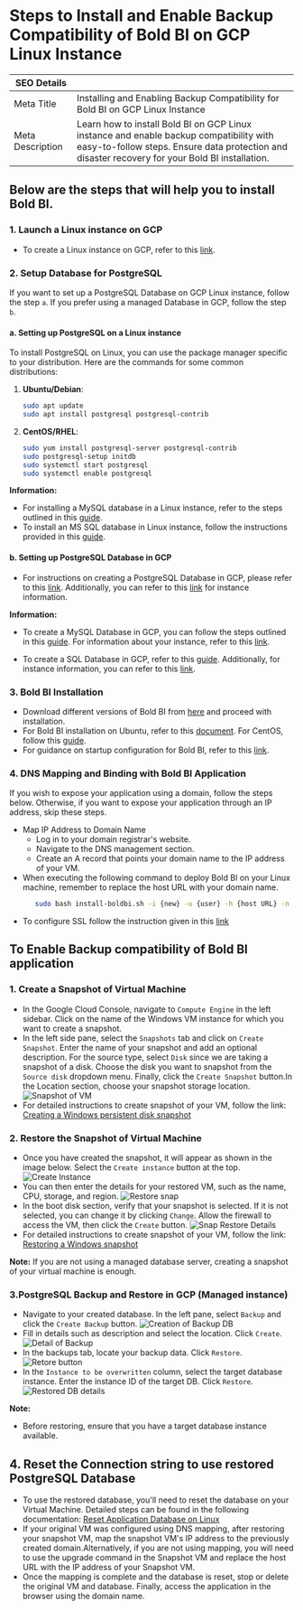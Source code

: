 # Steps to Install and Enable Backup Compatibility of Bold BI on GCP Linux Instance

| SEO Details       |                                                                     |
|-------------------|---------------------------------------------------------------------|
| Meta Title        | Installing and Enabling Backup Compatibility for Bold BI on  GCP Linux Instance |
| Meta Description  | Learn how to install Bold BI on GCP Linux instance and enable backup compatibility with easy-to-follow steps. Ensure data protection and disaster recovery for your Bold BI installation. |

## Below are the steps that will help you to install Bold BI.

### 1. Launch a  Linux instance on GCP
   - To create a Linux instance on GCP, refer to this [link](https://cloud.google.com/compute/docs/create-linux-vm-instance#:~:text=Create%20a%20Linux%20VM%20instance%201%20In%20the,7%20To%20create%20the%20VM%2C%20click%20Create%20).

### 2. Setup Database for PostgreSQL
If you want to set up a PostgreSQL Database on GCP Linux instance, follow the step `a`. If you prefer using a managed Database in GCP, follow the step `b`.

#### a. Setting up PostgreSQL on a Linux instance
To install PostgreSQL on Linux, you can use the package manager specific to your distribution. Here are the commands for some common distributions:
1. **Ubuntu/Debian**:
   ```bash
   sudo apt update
   sudo apt install postgresql postgresql-contrib
2. **CentOS/RHEL**:
    ```bash
    sudo yum install postgresql-server postgresql-contrib
    sudo postgresql-setup initdb
    sudo systemctl start postgresql
    sudo systemctl enable postgresql

**Information:**
  - For installing a MySQL database in a Linux instance, refer to the steps outlined in this [guide](https://www.devart.com/dbforge/mysql/how-to-install-mysql-on-linux/).
  - To install an MS SQL database in Linux instance, follow the instructions provided in this [guide](https://phoenixnap.com/kb/sql-server-linux).

#### b. Setting up PostgreSQL Database in GCP
- For instructions on creating a PostgreSQL Database in GCP, please refer to this [link](https://cloud.google.com/sql/docs/postgres/create-instance/). Additionally, you can refer to this [link](https://cloud.google.com/sql/docs/postgres/instance-info) for instance information.

**Information:** 
  - To create a MySQL Database in GCP, you can follow the steps outlined in this [guide](https://cloud.google.com/sql/docs/mysql/create-instance). For information about your instance, refer to this [link](https://cloud.google.com/sql/docs/mysql/instance-info).

  - To create a SQL Database in GCP, refer to this [guide](https://cloud.google.com/sql/docs/sqlserver/create-instance). Additionally, for instance information, you can refer to this [link](https://cloud.google.com/sql/docs/sqlserver/instance-info).


### 3. Bold BI Installation
   - Download different versions of Bold BI from [here](https://www.boldbi.com/account/downloads) and proceed with installation.
   - For Bold BI installation on Ubuntu, refer to this [document](https://help.boldbi.com/deploying-bold-bi/deploying-in-linux/installation-and-deployment/bold-bi-on-ubuntu/#bold-bi-installation-and-deployment-on-ubuntu). For CentOS, follow this [guide](https://help.boldbi.com/deploying-bold-bi/deploying-in-linux/installation-and-deployment/bold-bi-on-centos/). 
   - For guidance on startup configuration for Bold BI, refer to this [link](https://help.boldbi.com/application-startup/latest/).

### 4. DNS Mapping and Binding with Bold BI Application

If you wish to expose your application using a domain, follow the steps below. Otherwise, if you want to expose your application through an IP address, skip these steps.

- Map IP Address to Domain Name
  - Log in to your domain registrar's website.
  - Navigate to the DNS management section.
  - Create an A record that points your domain name to the IP address of your VM.
- When executing the following command to deploy Bold BI on your Linux machine, remember to replace the host URL with your domain name.
   ```bash
      sudo bash install-boldbi.sh -i {new} -u {user} -h {host URL} -n {true or false} 
- To configure SSL follow the instruction given in this [link](https://help.boldbi.com/deploying-bold-bi/deploying-in-linux/installation-and-deployment/bold-bi-on-ubuntu/#configure-ssl)

## To Enable Backup compatibility of Bold BI application

### 1. Create a Snapshot of Virtual Machine
-  In the Google Cloud Console, navigate to `Compute Engine` in the left sidebar. Click on the name of the Windows VM instance for which you want to create a snapshot.
- In the left side pane, select the `Snapshots` tab and click on `Create Snapshot`. Enter the name of your snapshot and add an optional description. For the source type, select `Disk` since we are taking a snapshot of a disk. Choose the disk you want to snapshot from the `Source disk` dropdown menu. Finally, click the `Create Snapshot` button.In the Location section, choose your snapshot storage location.
![Snapshot of  VM](images/snapshot-VM.png)
- For detailed instructions to create snapshot of your VM, follow the link: [Creating a Windows persistent disk snapshot](https://cloud.google.com/compute/docs/instances/windows/creating-windows-persistent-disk-snapshot)

### 2. Restore the Snapshot of Virtual Machine
- Once you have created the snapshot, it will appear as shown in the image below. Select the `Create instance` button at the top. 
![Create Instance](images/create-instance.png)
-  You can then enter the details for your restored VM, such as the name, CPU, storage, and region.
![Restore snap](images/snaprestore.png)
- In the boot disk section, verify that your snapshot is selected. If it is not selected, you can change it by clicking `Change`. Allow the firewall to access the VM, then click the `Create` button.
![Snap Restore Details](images/Snaprestoredetails.png)
- For detailed instructions to create snapshot of your VM, follow the link: [Restoring a Windows snapshot](https://cloud.google.com/compute/docs/disks/restore-snapshot)

**Note:** 
  If you are not using a managed database server, creating a snapshot of your virtual machine is enough.

### 3.PostgreSQL Backup and Restore in GCP (Managed instance)
- Navigate to your created database. In the left pane, select `Backup` and click the `Create Backup` button. 
![Creation of Backup DB](images/create-backupDB.png)
-  Fill in details such as description and select the location. Click `Create`.
![Detail of Backup](images/Created_backupDB.png)
- In the backups tab, locate your backup data. Click `Restore`. 
![Retore button](images/RestoreDB.png)
- In the `Instance to be overwritten` column, select the target database instance. Enter the instance ID of the target DB. Click `Restore`. 
![Restored DB details](images/RestoreDBDetails.png)

**Note:**

- Before restoring, ensure that you have a target database instance available.
 

## 4. Reset the Connection string to use restored PostgreSQL Database

- To use the restored database, you'll need to reset the database on your Virtual Machine.
Detailed steps can be found in the following documentation: [Reset Application Database on Linux](https://help.boldbi.com/utilities/bold-bi-command-line-tools/reset-application-database/#linux)
- If your original VM was configured using DNS mapping, after restoring your snapshot VM, map the snapshot VM's IP address to the previously created domain.Alternatively, if you are not using mapping, you will need to use the upgrade command in the Snapshot VM and replace the host URL with the IP address of your Snapshot VM.
-  Once the mapping is complete and the database is reset, stop or delete the original VM and database. Finally, access the application in the browser using the domain name.
